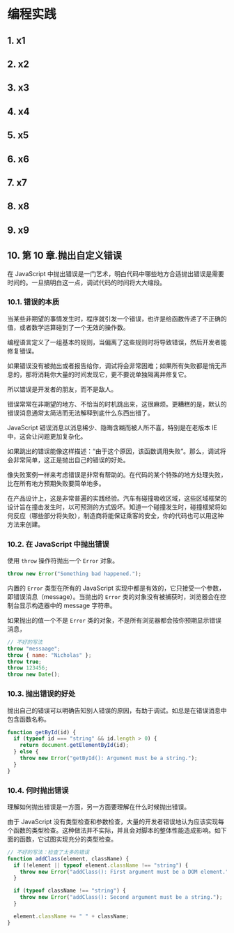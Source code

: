 # 编程实践

## 1. x1

## 2. x2

## 3. x3

## 4. x4

## 5. x5

## 6. x6

## 7. x7

## 8. x8

## 9. x9

## 10. 第 10 章.抛出自定义错误

在 JavaScript 中抛出错误是一门艺术，明白代码中哪些地方合适抛出错误是需要时间的。一旦搞明白这一点，调试代码的时间将大大缩段。

### 10.1. 错误的本质

当某些非期望的事情发生时，程序就引发一个错误，也许是给函数传递了不正确的值，或者数学运算碰到了一个无效的操作数。

编程语言定义了一组基本的规则，当偏离了这些规则时将导致错误，然后开发者能修复错误。

如果错误没有被抛出或者报告给你，调试将会非常困难；如果所有失败都是悄无声息的，那将消耗你大量的时间发现它，更不要说单独隔离并修复它。

所以错误是开发者的朋友，而不是敌人。

错误常常在非期望的地方、不恰当的时机跳出来，这很麻烦。更糟糕的是，默认的错误消息通常太简洁而无法解释到底什么东西出错了。

JavaScript 错误消息以消息稀少、隐晦含糊而被人所不喜，特别是在老版本 IE 中，这会让问题更加复杂化。

如果跳出的错误能像这样描述：“由于这个原因，该函数调用失败”。那么，调试将会非常简单，这正是抛出自己的错误的好处。

像失败案例一样来考虑错误是非常有帮助的。在代码的某个特殊的地方处理失败，比在所有地方预期失败要简单地多。

在产品设计上，这是非常普遍的实践经验。汽车有碰撞吸收区域，这些区域框架的设计旨在撞击发生时，以可预测的方式毁坏。知道一个碰撞发生时，碰撞框架将如何反应（哪些部分将失败），制造商将能保证乘客的安全，你的代码也可以用这种方法来创建。

### 10.2. 在 JavaScript 中抛出错误

使用 `throw` 操作符抛出一个 `Error` 对象。

```javascript
throw new Error("Something bad happened.");
```

内置的 `Error` 类型在所有的 JavaScript 实现中都是有效的，它只接受一个参数，即错误消息（message）。当抛出的 `Error` 类的对象没有被捕获时，浏览器会在控制台显示构造器中的 message 字符串。

如果抛出的值一个不是 `Error` 类的对象，不是所有浏览器都会按你预期显示错误消息，

```javascript
// 不好的写法
throw "messaage";
throw { name: "Nicholas" };
throw true;
throw 123456;
throw new Date();
```

### 10.3. 抛出错误的好处

抛出自己的错误可以明确告知别人错误的原因，有助于调试。如总是在错误消息中包含函数名称。

```javascript
function getById(id) {
  if (typeof id === "string" && id.length > 0) {
    return document.getElementById(id);
  } else {
    throw new Error("getById(): Argument must be a string.");
  }
}
```

### 10.4. 何时抛出错误

理解如何抛出错误是一方面，另一方面要理解在什么时候抛出错误。

由于 JavaScript 没有类型检查和参数检查，大量的开发者错误地认为应该实现每个函数的类型检查。这种做法并不实际，并且会对脚本的整体性能造成影响。如下面的函数，它试图实现充分的类型检查。

```javascript
// 不好的写法：检查了太多的错误
function addClass(element, className) {
  if (!element || typeof element.className !== "string") {
    throw new Error("addClass(): First argument must be a DOM element.");
  }

  if (typeof className !== "string") {
    throw new Error("addClass(): Second argument must be a string.");
  }

  element.className += " " + className;
}
```